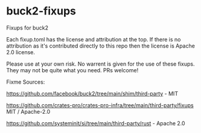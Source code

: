 # buck2-fixups
Fixups for buck2

Each fixup.toml has the license and attribution at the top.
If there is no attribution as it's contributed directly to this repo then the license is Apache 2.0 license.

Please use at your own risk. No warrent is given for the use of these fixups.
They may not be quite what you need. PRs welcome!

Fixme Sources:

https://github.com/facebook/buck2/tree/main/shim/third-party - MIT

https://github.com/crates-pro/crates-pro-infra/tree/main/third-party/fixups
MIT / Apache-2.0

https://github.com/systeminit/si/tree/main/third-party/rust - Apache 2.0

